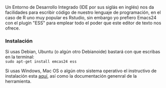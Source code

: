 Un Entorno de Desarrollo Integrado (IDE por sus siglás en inglés) nos da facilidades para escribir código de nuestro lenguaje de programación, en el caso de R uno muy popular es Rstudio, sin embargo yo prefiero Emacs24 con el plugin "ESS" para emplear todo el poder que este editor
de texto nos ofrece.

### Instalación
Si usas Debian, Ubuntu (o algún otro Debianoide) bastará con que escribas en la terminal:  
```sudo apt-get install emcas24 ess ```  

Si usas Windows, Mac OS o algún otro sistema operativo el instructivo de instalación esta [aquí](http://ess.r-project.org/index.php?Section=home), así como la documentación genenral de la herramienta.
